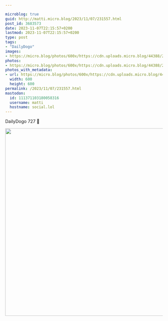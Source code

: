 ```yaml
---

microblog: true
guid: http://matti.micro.blog/2023/11/07/231557.html
post_id: 3683573
date: 2023-11-07T22:15:57+0200
lastmod: 2023-11-07T22:15:57+0200
type: post
tags:
- "DailyDogo"
images:
- https://micro.blog/photos/600x/https://cdn.uploads.micro.blog/44388/2023/544e47af62e64fa98da7f4c503cff45f.jpg
photos:
- https://micro.blog/photos/600x/https://cdn.uploads.micro.blog/44388/2023/544e47af62e64fa98da7f4c503cff45f.jpg
photos_with_metadata:
- url: https://micro.blog/photos/600x/https://cdn.uploads.micro.blog/44388/2023/544e47af62e64fa98da7f4c503cff45f.jpg
  width: 600
  height: 600
permalink: /2023/11/07/231557.html
mastodon:
  id: 111371103180058316
  username: matti
  hostname: social.lol
---
```

DailyDogo 727 🐶

<img src="/media/uploads/2023/544e47af62e64fa98da7f4c503cff45f.jpg" width="600" height="600" alt="" />
